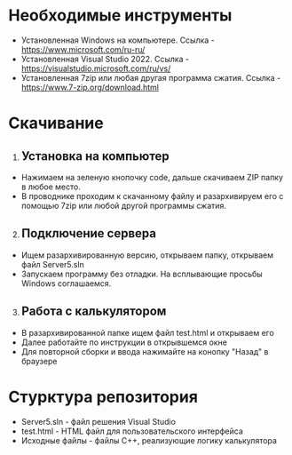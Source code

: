 # Необходимые инструменты
- Установленная Windows на компьютере. Ссылка - https://www.microsoft.com/ru-ru/
- Установленная Visual Studio 2022. Ссылка - https://visualstudio.microsoft.com/ru/vs/
- Установленная 7zip или любая другая программа сжатия. Ссылка - https://www.7-zip.org/download.html

# Скачивание
1) ## Установка на компьютер
- Нажимаем на зеленую кнопочку code, дальше скачиваем ZIP папку в любое место.
- В проводнике проходим к скачанному файлу и разархивируем его с помощью 7zip или любой другой программы сжатия.
2) ## Подключение сервера
- Ищем разархивированную версию, открываем папку, открываем файл Server5.sln
- Запускаем программу без отладки. На всплывающие просьбы Windows соглашаемся.
3) ## Работа с калькулятором
- В разархивированной папке ищем файл test.html и открываем его
- Далее работайте по инструкции в открывшемся окне
- Для повторной сборки и ввода нажимайте на конопку "Назад" в браузере

# Стурктура репозитория
- Server5.sln - файл решения Visual Studio
- test.html - HTML файл для пользовательского интерфейса
- Исходные файлы - файлы С++, реализующие логику калькулятора
